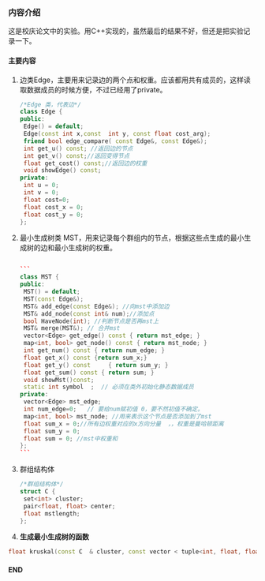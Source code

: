 ### 内容介绍

这是校庆论文中的实验。用C++实现的，虽然最后的结果不好，但还是把实验记录一下。

#### 主要内容

1. 边类Edge，主要用来记录边的两个点和权重。应该都用共有成员的，这样读取数据成员的时候方便，不过已经用了private。

   ```c++
   /*Edge 类，代表边*/
   class Edge {
   public:
   	Edge() = default;
   	Edge(const int x,const  int y, const float cost_arg);
   	friend bool edge_compare( const Edge&, const Edge&);
   	int get_u() const; //返回边的节点
   	int get_v() const;//返回变得节点
   	float get_cost() const;//返回边的权重
   	void showEdge() const;
   private:
   	int u = 0;
   	int v = 0;
   	float cost=0;
   	float cost_x = 0;
   	float cost_y = 0;
   };
   ```

   

2. 最小生成树类 MST，用来记录每个群组内的节点，根据这些点生成的最小生成树的边和最小生成树的权重。

   ```c++
   
   ​```
   class MST {
   public:
   	MST() = default;
   	MST(const Edge&);
   	MST& add_edge(const Edge&); //向mst中添加边
   	MST& add_node(const int& num);//添加点
   	bool HaveNode(int); //判断节点是否再mst上
   	MST& merge(MST&); // 合并mst
   	vector<Edge> get_edge() const { return mst_edge; }
   	map<int, bool> get_node() const { return mst_node; }
   	int get_num() const { return num_edge; }
   	float get_x() const	{return sum_x;}
   	float get_y() const		{ return sum_y; }
   	float get_sum() const { return sum; }
   	void showMst()const;
   	static int symbol  ;  // 必须在类外初始化静态数据成员
   private:
   	vector<Edge> mst_edge;
   	int num_edge=0;   // 要给num赋初值 0，要不然初值不确定。
   	map<int, bool> mst_node; //用来表示这个节点是否添加到了mst
   	float sum_x = 0;//所有边权重对应的x方向分量  ，，权重是曼哈顿距离
   	float sum_y = 0;
   	float sum = 0; //mst中权重和
   };
   ​```
   ```

3. 群组结构体

   ```c++
   /*群组结构体*/
   struct C {
   	set<int> cluster;
   	pair<float, float> center;
   	float mstlength;
   };
   ```

   

4. **生成最小生成树的函数**

  ```C++
float kruskal(const C  & cluster, const vector < tuple<int, float, float>> &AllLoca_v, int size);
  ```



#### END

